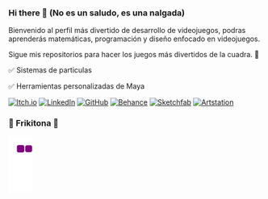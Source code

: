 ### Hi there 👋 (No es un saludo, es una nalgada)

Bienvenido al perfil más divertido de desarrollo de videojuegos, podras aprenderás matemáticas, programación y diseño enfocado en videojuegos.

Sigue mis repositorios para hacer los juegos más divertidos de la cuadra. 🥶

✅ Sistemas de particulas 

✅ Herramientas personalizadas de Maya

[![Itch.io](https://img.shields.io/badge/Itch.io-FA5C5C?style=for-the-badge&logo=itchdotio&logoColor=white)](https://roo-wiki.itch.io/)
[![LinkedIn](https://img.shields.io/badge/LinkedIn-0077B5?style=for-the-badge&logo=linkedin&logoColor=white)](https://www.linkedin.com/in/bisarremochi/)
[![GitHub](https://img.shields.io/badge/GitHub-100000?style=for-the-badge&logo=github&logoColor=white)](https://github.com/RooWiki)
[![Behance](https://img.shields.io/badge/-Behance-blue?style=for-the-badge&logo=behance&logoColor=white)](https://www.behance.net/santi857)
[![Sketchfab](https://i.postimg.cc/2j70k3ms/1.jpg)](https://sketchfab.com/andrespineros)
[![Artstation](https://i.postimg.cc/k46dr8kP/sass.png)](https://www.artstation.com/roowiki)



### 🐍 Frikitona 🐍
![snake gif](https://github.com/roowiki/roowiki/blob/output/github-contribution-grid-snake.gif)
<!--
**RooWiki/RooWiki** is a ✨ _special_ ✨ repository because its `README.md` (this file) appears on your GitHub profile.

Here are some ideas to get you started:

- 🔭 I’m currently working on ...
- 🌱 I’m currently learning ...
- 👯 I’m looking to collaborate on ...
- 🤔 I’m looking for help with ...
- 💬 Ask me about ...
- 📫 How to reach me: ...
- 😄 Pronouns: ...
- ⚡ Fun fact: ...
-->
